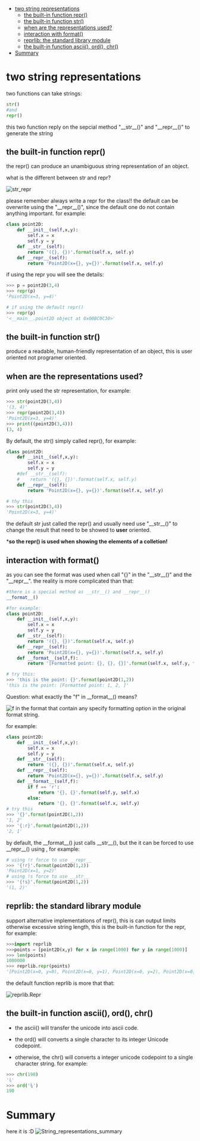 - [two string representations](#two-string-representations)
  - [the built-in function repr()](#the-built-in-function-repr)
  - [the built-in function str()](#the-built-in-function-str)
  - [when are the representations used?](#when-are-the-representations-used)
  - [interaction with format()](#interaction-with-format)
  - [reprlib: the standard library module](#reprlib-the-standard-library-module)
  - [the built-in function ascii(), ord(), chr()](#the-built-in-function-ascii-ord-chr)
- [Summary](#summary)
# two string representations
two functions can take strings:
```python
str()
#and 
repr()
```
this two function reply on the sepcial method "\_\_str\_\_()" and "\_\_repr\_\_()"  to generate the string

## the built-in function repr()
the repr() can produce an unambiguous string representation of an object.

what is the different between str and repr?

![str_repr](images/repr_and_str.png)

please remember always write a repr for the class!! the default can be overwrite using the "\_\_repr\_\_()", since the default one do not contain anything important. for example:

```python
class point2D:
    def __init__(self,x,y):
        self.x = x
        self.y = y
    def __str__(self):
        return '({}, {})'.format(self.x, self.y)
    def __repr__(self):
        return 'Point2D(x={}, y={})'.format(self.x, self.y)
```
if using the repr you will see the details:
```python
>>> p = point2D(3,4)  
>>> repr(p) 
'Point2D(x=3, y=4)'

# if using the default repr()
>>> repr(p)         
'<__main__.point2D object at 0x00BC0C30>'
```

## the built-in function str()
produce a readable, human-friendly representation of an object, this is user oriented not programer oriented.

## when are the representations used?
print only used the str representation, for example:
```python
>>> str(point2D(3,4)) 
'(3, 4)'
>>> repr(point2D(3,4)) 
'Point2D(x=3, y=4)'
>>> print((point2D(3,4))) 
(3, 4)
```
By default, the str() simply called repr(), for example:
```python
class point2D:
    def __init__(self,x,y):
        self.x = x
        self.y = y
    #def __str__(self):
    #    return '({}, {})'.format(self.x, self.y)
    def __repr__(self):
        return 'Point2D(x={}, y={})'.format(self.x, self.y)

# thy this
>>> str(point2D(3,4)) 
'Point2D(x=3, y=4)'
```
the default str just called the repr() and usually need use "\_\_str\_\_()" to change the result that need to be showed to **user** oriented.

\***so the repr() is used when showing the elements of a colletion!**

## interaction with format()
as you can see the format was used when call "{}" in the "\_\_str\_\_()" and the "\_\_repr\_\_". the reality is more complicated than that:
```python
#there is a special method as __str__() and __repr__()
__format__()

#for example:
class point2D:
    def __init__(self,x,y):
        self.x = x
        self.y = y
    def __str__(self):
        return '({}, {})'.format(self.x, self.y)
    def __repr__(self):
        return 'Point2D(x={}, y={})'.format(self.x, self.y)
    def __format__(self,f):
        return '[Formatted point: {}, {}, {}]'.format(self.x, self.y, f) 

# try this:
>>> 'this is the point: {}'.format(point2D(1,2)) 
'this is the point: [Formatted point: 1, 2, ]'
```
Question:
what exactly the "f" in \_\_format\_\_() means?

![f in the __format__](images/__format__.png)
that contain any specify formatting option in the original format string.

for example:
```python
class point2D:
    def __init__(self,x,y):
        self.x = x
        self.y = y
    def __str__(self):
        return '({}, {})'.format(self.x, self.y)
    def __repr__(self):
        return 'Point2D(x={}, y={})'.format(self.x, self.y)
    def __format__(self,f):
        if f == 'r':
            return '{}, {}'.format(self.y, self.x)
        else:
            return '{}, {}'.format(self.x, self.y)
# try this
>>> '{}'.format(point2D(1,2)) 
'1, 2'
>>> '{:r}'.format(point2D(1,2)) 
'2, 1'
```

by default, the \_\_format\_\_() just calls \_\_str\_\_(), but the it can be forced to use \_\_repr\_\_() using , for example:
```python
# using !r force to use __repr__
>>> '{!r}'.format(point2D(1,2)) 
'Point2D(x=1, y=2)'
# using !s force to use __str__
>>> '{!s}'.format(point2D(1,2)) 
'(1, 2)'
```

## reprlib: the standard library module
support alternative implementations of repr(), this is can output limits otherwise excessive string length, this is the built-in function for the repr, for example:
```python
>>>import reprlib
>>>points = [point2D(x,y) for x in range(1000) for y in range(1000)]
>>> len(points) 
1000000
>>> reprlib.repr(points) 
'[Point2D(x=0, y=0), Point2D(x=0, y=1), Point2D(x=0, y=2), Point2D(x=0, y=3), Point2D(x=0, y=4), Point2D(x=0, y=5), ...]'
```

the default function reprlib is more that that:

![reprlib.Repr](images/reprlib.repr().png)

## the built-in function ascii(), ord(), chr()
* the ascii() will transfer the unicode into ascii code.

* the ord() will converts a single character to its integer Unicode  codepoint.
* otherwise, the chr() will converts a integer unicode codepoint to a single character string.
for example:
```python
>>> chr(190) 
'¾'
>>> ord('¾') 
190
```

# Summary

here it is :D
![String_representations_summary](images/string_representations_summary.png)